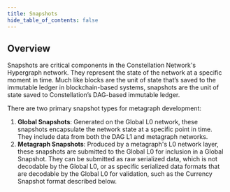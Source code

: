 ```yaml
---
title: Snapshots
hide_table_of_contents: false
---
```

<intro-end />

## Overview

Snapshots are critical components in the Constellation Network's Hypergraph network. They represent the state of the network at a specific moment in time. Much like blocks are the unit of state that’s saved to the immutable ledger in blockchain-based systems, snapshots are the unit of state saved to Constellation’s DAG-based immutable ledger.

There are two primary snapshot types for metagraph development:

1. **Global Snapshots**: Generated on the Global L0 network, these snapshots encapsulate the network state at a specific point in time. They include data from both the DAG L1 and metagraph networks.
2. **Metagraph Snapshots**: Produced by a metagraph's L0 network layer, these snapshots are submitted to the Global L0 for inclusion in a Global Snapshot. They can be submitted as raw serialized data, which is not decodable by the Global L0, or as specific serialized data formats that are decodable by the Global L0 for validation, such as the Currency Snapshot format described below.

